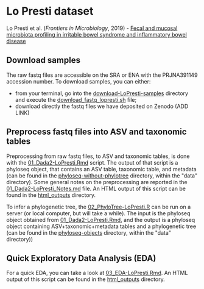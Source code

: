 # Lo Presti dataset
Lo Presti et al. (_Frontiers in Microbiology_, 2019) - [Fecal and mucosal microbiota profiling in irritable bowel syndrome and inflammatory bowel disease][1]

[1]: https://www.frontiersin.org/articles/10.3389/fmicb.2019.01655/full


## Download samples

The raw fastq files are accessible on the SRA or ENA with the PRJNA391149 accession number. To download samples, you can either:
- from your terminal, go into the [download-LoPresti-samples](download-LoPresti-samples/) directory and execute the [download_fastq_lopresti.sh](download-LoPresti-samples/download_fastq_lopresti.sh) file;
- download directly the fastq files we have deposited on Zenodo (ADD LINK)


## Preprocess fastq files into ASV and taxonomic tables

Preprocessing from raw fastq files, to ASV and taxonomic tables, is done with the [01_Dada2-LoPresti.Rmd](01_Dada2-LoPresti.Rmd) script. The output of that script is a phyloseq object, that contains an ASV table, taxonomic table, and metadata (can be found in the [phyloseq-without-phylotree](../../../data/phyloseq-objects/phyloseq-without-phylotree/) directory, within the "data" directory). Some general notes on the preprocessing are reported in the [01_Dada2-LoPresti_Notes.md](01_Dada2-LoPresti_Notes.md) file. An HTML output of this script can be found in the [html_outputs](./html_outputs/) directory.

To infer a phylogenetic tree, the [02_PhyloTree-LoPresti.R](02_PhyloTree-LoPresti.R) can be run on a server (or local computer, but will take a while). The input is the phyloseq object obtained from [01_Dada2-LoPresti.Rmd](01_Dada2-LoPresti.Rmd), and the output is a phyloseq object containing ASV+taxonomic+metadata tables and a phylogenetic tree (can be found in the [phyloseq-objects](../../../data/phyloseq-objects/) directory, within the "data" directory))


## Quick Exploratory Data Analysis (EDA)

For a quick EDA, you can take a look at [03_EDA-LoPresti.Rmd](03_EDA-LoPresti.Rmd). An HTML output of this script can be found in the [html_outputs](./html_outputs/) directory.